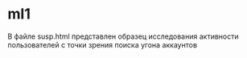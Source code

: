 # ml1

В файле susp.html представлен образец исследования активности пользователей с точки зрения поиска угона аккаунтов
